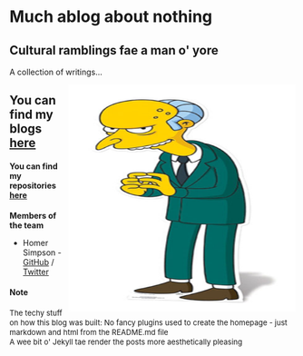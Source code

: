 # Much ablog about nothing
## Cultural ramblings fae a man o' yore

A collection of writings... 

<!-- comments out the code -->
<!-- the below code places the image using default markdown settings
<!-- ![Team Logo](/images/Homer_Simpson.png) -->

<!-- <img align="right" width="400" height="400" src="/images/Homer_Simpson.png"> --->

<img align="right" width="400" height="400" src="/images/excellent.jpg">

## You can find my blogs [here](https://cagenic.github.io/blog)
#### You can find my repositories [here](https://github.com/cagenic?tab=repositories)

**Members of the team**  

* Homer Simpson - [GitHub](https://github.com/username) / [Twitter](https://twitter.com/homerjsimpson)

#### Note
<font size = "2"> The techy stuff on how this blog was built: No fancy plugins used to create the homepage - just markdown and html from the README.md file  
A wee bit o' Jekyll tae render the posts more aesthetically pleasing </font>
